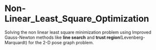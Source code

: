 # Non-Linear_Least_Square_Optimization

Solving the non linear least square minimization problem using Improved Gauss-Newton methods like **line search** and **trust region**(Levenberg-Marquardt) for the 2-D pose graph problem.
